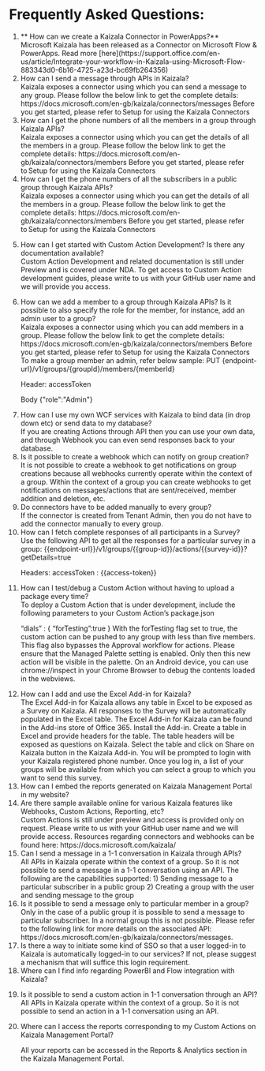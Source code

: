 # Frequently Asked Questions: 

<ol>
<li>
** How can we create a Kaizala Connector in PowerApps?**<br/>
 Microsoft Kaizala has been released as a Connector on Microsoft Flow & PowerApps. Read more [here](https://support.office.com/en-us/article/Integrate-your-workflow-in-Kaizala-using-Microsoft-Flow-883343d0-6b16-4725-a23d-bc69fb264356)

</li> 
<li>How can I send a message through APIs in Kaizala? <br/>
Kaizala exposes a connector using which you can send a message to any group. Please follow the below link to get the complete details: 
https://docs.microsoft.com/en-gb/kaizala/connectors/messages 
Before you get started, please refer to Setup for using the Kaizala Connectors 
</li> <li>
How can I get the phone numbers of all the members in a group through Kaizala APIs? <br/>
Kaizala exposes a connector using which you can get the details of all the members in a group. Please follow the below link to get the complete details: 
https://docs.microsoft.com/en-gb/kaizala/connectors/members 
Before you get started, please refer to Setup for using the Kaizala Connectors 
</li> <li>
How can I get the phone numbers of all the subscribers in a public group through Kaizala APIs? <br/>
Kaizala exposes a connector using which you can get the details of all the members in a group. Please follow the below link to get the complete details: 
https://docs.microsoft.com/en-gb/kaizala/connectors/members 
Before you get started, please refer to Setup for using the Kaizala Connectors 
</li> <li>
 
How can I get started with Custom Action Development? Is there any documentation available? <br/>
Custom Action Development and related documentation is still under Preview and is covered under NDA. 
To get access to Custom Action development guides, please write to us with your GitHub user name and we will provide you access. 
</li> <li>
How can we add a member to a group through Kaizala APIs? Is it possible to also specify the role for the member, for instance, add an admin user to a group? <br/>
Kaizala exposes a connector using which you can add members in a group. Please follow the below link to get the complete details: 
https://docs.microsoft.com/en-gb/kaizala/connectors/members 
Before you get started, please refer to Setup for using the Kaizala Connectors 
To make a group member an admin, refer below sample: 
PUT {endpoint-url}/v1/groups/{groupId}/members/{memberId} 
  
Header: 
accessToken 
 
Body 
{"role":"Admin"} 
 
 </li> <li>
How can I use my own WCF services with Kaizala to bind data (in drop down etc) or send data to my database? <br/>
If you are creating Actions through API then you can use your own data, and through Webhook you can even send responses back to your database.  
</li> <li> 
Is it possible to create a webhook which can notify on group creation? <br/>
It is not possible to create a webhook to get notifications on group creations because all webhooks currently operate within the context of a group. Within the context of a group you can create webhooks to get notifications on messages/actions that are sent/received, member addition and deletion, etc.  
</li> <li> 
Do connectors have to be added manually to every group?  <br/>
If the connector is created from Tenant Admin, then you do not have to add the connector manually to every group. 
</li> <li>
How can I fetch complete responses of all participants in a Survey? <br/>
Use the following API to get all the responses for a particular survey in a group: 
{{endpoint-url}}/v1/groups/{{group-id}}/actions/{{survey-id}}?getDetails=true 
 
Headers: 
accessToken : {{access-token}} 
 
</li> <li> 
How can I test/debug a Custom Action without having to upload a package every time? <br/>
To deploy a Custom Action that is under development, include the following parameters to your Custom Action’s package.json 
 
“dials” : { 
“forTesting”:true 
} 
With the forTesting flag set to true, the custom action can be pushed to any group with less than five members. This flag also bypasses the Approval workflow for actions. Please ensure that the Managed Palette setting is enabled. Only then this new action will be visible in the palette. 
On an Android device, you can use chrome://inspect in your Chrome Browser to debug the contents loaded in the webviews.  
</li> <li> 
How can I add and use the Excel Add-in for Kaizala? <br/>
The Excel Add-in for Kaizala allows any table in Excel to be exposed as a Survey on Kaizala. All responses to the Survey will be automatically populated in the Excel table.  
The Excel Add-in for Kaizala can be found in the Add-ins store of Office 365. Install the Add-in. Create a table in Excel and provide headers for the table. The table headers will be exposed as questions on Kaizala. Select the table and click on Share on Kaizala button in the Kaizala Add-in. You will be prompted to login with your Kaizala registered phone number. Once you log in, a list of your groups will be available from which you can select a group to which you want to send this survey. 
</li> <li>
How can I embed the reports generated on Kaizala Management Portal in my website? <br/>
</li> <li>
Are there sample available online for various Kaizala features like Webhooks, Custom Actions, Reporting, etc? <br/>
Custom Actions is still under preview and access is provided only on request. Please write to us with your GitHub user name and we will provide access. 
Resources regarding connectors and webhooks can be found here:  
https://docs.microsoft.com/kaizala/ 
</li> <li>
Can I send a message in a 1-1 conversation in Kaizala through APIs? <br/>
All APIs in Kaizala operate within the context of a group. So it is not possible to send a message in a 1-1 conversation using an API.  
The following are the capabilities supported: 
1) Sending message to a particular subscriber in a public group 
2) Creating a group with the user and sending message to the group 
</li> <li>
Is it possible to send a message only to particular member in a group? <br/>
Only in the case of a public group it is possible to send a message to particular subscriber. In a normal group this is not possible. Please refer to the following link for more details on the associated API: https://docs.microsoft.com/en-gb/kaizala/connectors/messages. <br/>
</li> <li>
Is there a way to initiate some kind of SSO so that a user logged-in to Kaizala is automatically logged-in to our services? If not, please suggest a mechanism that will suffice this login requirement. <br/>
</li> <li> 
Where can I find info regarding PowerBI and Flow integration with Kaizala? <br/>
</li> <li>
 
Is it possible to send a custom action in 1-1 conversation through an API? <br/>
All APIs in Kaizala operate within the context of a group. So it is not possible to send an action in a 1-1 conversation using an API.  
</li> <li>
Where can I access the reports corresponding to my Custom Actions on Kaizala Management Portal? <br/>

All your reports can be accessed in the Reports & Analytics section in the Kaizala Management Portal. 
</li>
